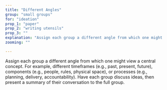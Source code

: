 ```yaml
---
title: "Different Angles"
group: "small groups"
for: "ideation"
prop_1: "paper"
prop_2: "writing utensils"
prop_3: ""
explanation: "Assign each group a different angle from which one might view a central concept. For example, different timeframes (e.g., past, present, future), components (e.g., people, rules, physical space), or processes (e.g., planning, delivery, accountability). Have each group discuss ideas, then present a summary of their conversation to the full group."
zooming: ""

---
```


Assign each group a different angle from which one might view a central concept. For example, different timeframes (e.g., past, present, future), components (e.g., people, rules, physical space), or processes (e.g., planning, delivery, accountability). Have each group discuss ideas, then present a summary of their conversation to the full group.
